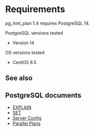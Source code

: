 # Requirements

pg_hint_plan 1.4 requires PostgreSQL 14.


PostgreSQL versions tested

- Version 14

OS versions tested

- CentOS 8.5

See also
--------

## PostgreSQL documents

- [EXPLAIN](http://www.postgresql.org/docs/current/static/sql-explain.html)
- [SET](http://www.postgresql.org/docs/current/static/sql-set.html)
- [Server Config](http://www.postgresql.org/docs/current/static/runtime-config.html)
- [Parallel Plans](http://www.postgresql.org/docs/current/static/parallel-plans.html)

